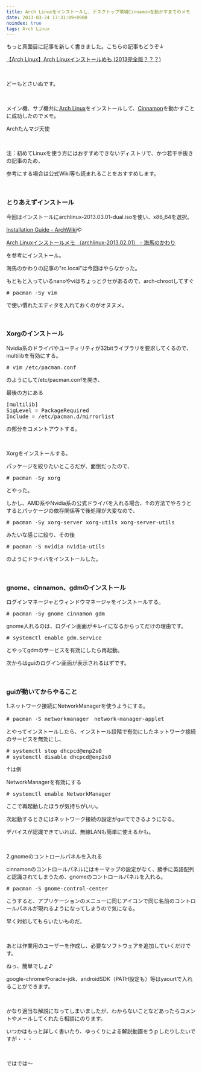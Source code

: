 ```yaml
---
title: Arch Linuxをインストールし、デスクトップ環境Cinnamonを動かすまでのメモ
date: 2013-03-24 17:31:09+0900
noindex: true
tags: Arch Linux
---
```

<p><span class="fontsize6">もっと真面目に記事を新しく書きました。こちらの記事もどうぞ↓</span></p>
<p><span class="fontsize6"><a href="http://tosainu.wktk.so/view/325">【Arch Linux】Arch Linuxインストールめも (2013完全版？？？)</a></span></p>
<p>&nbsp;</p>
<p>どーもとさいぬです。</p>
<p>&nbsp;</p>
<p>メイン機、サブ機共に<a href="https://www.archlinux.org/">Arch Linux</a>をインストールして、<a href="http://cinnamon.linuxmint.com/">Cinnamon</a>を動かすことに成功したのでメモ。</p>
<p>Archたんマジ天使</p>
<p>&nbsp;</p>
<p>注：初めてLinuxを使う方にはおすすめできないディストリで、かつ若干手抜きの記事のため、</p>
<p>参考にする場合は公式Wiki等も読まれることをおすすめします。</p>
<p>&nbsp;</p>
<h3>とりあえずインストール</h3>
<p>今回はインストールにarchlinux-2013.03.01-dual.isoを使い、x86_64を選択。</p>
<p><a href="https://wiki.archlinux.org/index.php/Installation_Guide">Installation Guide - ArchWiki</a>や</p>
<p><a href="http://extrea.hatenablog.com/entry/2013/02/15/123721">Arch Linuxインストールメモ （archlinux-2013.02.01） - 海馬のかわり</a></p>
<p>を参考にインストール。</p>
<p>海馬のかわりの記事の"rc.local"は今回はやらなかった。</p>
<p>もともと入っているnanoやviはちょっとクセがあるので、arch-chrootしてすぐ</p>
<pre class="prettyprint linenums">
# pacman -Sy vim
</pre>
<p>で使い慣れたエディタを入れておくのがオヌヌメ。</p>
<p>&nbsp;</p>
<h3>Xorgのインストール</h3>
<p>Nvidia系のドライバやユーティリティが32bitライブラリを要求してくるので、multilibを有効にする。</p>
<pre class="prettyprint linenums">
# vim /etc/pacman.conf
</pre>
<p>のようにして/etc/pacman.confを開き、</p>
<p>最後の方にある</p>
<pre class="prettyprint linenums">
[multilib]
SigLevel = PackageRequired
Include = /etc/pacman.d/mirrorlist
</pre>
<p>の部分をコメントアウトする。</p>
<p>&nbsp;</p>
<p>Xorgをインストールする。</p>
<p>パッケージを絞りたいところだが、面倒だったので、</p>
<pre class="prettyprint linenums">
# pacman -Sy xorg
</pre>
<p>とやった。</p>
<p>しかし、AMD系やNvidia系の公式ドライバを入れる場合、↑の方法でやろうとするとパッケージの依存関係等で後処理が大変なので、</p>
<pre class="prettyprint linenums">
# pacman -Sy xorg-server xorg-utils xorg-server-utils
</pre>
<p>みたいな感じに絞り、その後</p>
<pre class="prettyprint linenums">
# pacman -S nvidia nvidia-utils
</pre>
<p>のようにドライバをインストールした。</p>
<p>&nbsp;</p>
<h3>gnome、cinnamon、gdmのインストール</h3>
<p>ログインマネージャとウィンドウマネージャをインストールする。</p>
<pre class="prettyprint linenums">
# pacman -Sy gnome cinnamon gdm
</pre>
<p>gnome入れるのは、ログイン画面がキレイになるからってだけの理由です。</p>
<pre class="prettyprint linenums">
# systemctl enable gdm.service
</pre>
<p>とやってgdmのサービスを有効にしたら再起動。</p>
<p>次からはguiのログイン画面が表示されるはずです。</p>
<p>&nbsp;</p>
<h3>guiが動いてからやること</h3>
<p>1.ネットワーク接続にNetworkManagerを使うようにする。</p>
<pre class="prettyprint linenums">
# pacman -S networkmanager　network-manager-applet
</pre>
<p>とやってインストールしたら、インストール段階で有効にしたネットワーク接続のサービスを無効にし、</p>
<pre class="prettyprint linenums">
# systemctl stop dhcpcd@enp2s0
# systemctl disable dhcpcd@enp2s0
</pre>
<p>↑は例</p>
<p>NetworkManagerを有効にする</p>
<pre class="prettyprint linenums">
# systemctl enable NetworkManager
</pre>
<p>ここで再起動したほうが気持ちがいい。</p>
<p>次起動するときにはネットワーク接続の設定がguiでできるようになる。</p>
<p>デバイスが認識できていれば、無線LANも簡単に使えるかも。</p>
<p>&nbsp;</p>
<p>2.gnomeのコントロールパネルを入れる</p>
<p>cinnamonのコントロールパネルにはキーマップの設定がなく、勝手に英語配列と認識されてしまうため、gnomeのコントロールパネルを入れる。</p>
<pre class="prettyprint linenums">
# pacman -S gnome-control-center
</pre>
<p>こうすると、アプリケーションのメニューに同じアイコンで同じ名前のコントロールパネルが現れるようになってしまうので気になる。</p>
<p>早く対処してもらいたいものだ。</p>
<p>&nbsp;</p>
<p>あとは作業用のユーザーを作成し、必要なソフトウェアを追加していくだけです。</p>
<p>ねっ、簡単でしょ♪</p>
<p>google-chromeやoracle-jdk、androidSDK（PATH設定も）等はyaourtで入れることができます。</p>
<p>&nbsp;</p>
<p>かなり適当な解説になってしまいましたが、わからないことなどあったらコメントやメールしてくれたら相談にのります。</p>
<p>いつかはもっと詳しく書いたり、ゆっくりによる解説動画をうｐしたりしたいですが・・・</p>
<p>&nbsp;</p>
<p>ではでは〜</p>
